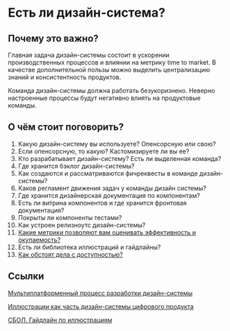 # Есть ли дизайн-система?
## Почему это важно? 
Главная задача дизайн-системы состоит в ускорении производственных процессов и влиянии на метрику time to market. В качестве дополнительной пользы можно выделить централизацию знаний и консистентность продуктов.

Команда дизайн-системы должна работать безукоризнено. Неверно настроенные процессы будут негативно влиять на продуктовые команды.

## О чём стоит поговорить?
1. Какую дизайн-систему вы используете? Опенсорсную или свою?
2. Если опенсорсную, то какую? Кастомизируете ли вы ее?
3. Кто разрабатывает дизайн-систему? Есть ли выделенная команда?
4. Где хранится бэклог дизайн-системы?
5. Как создаются и рассматриваются фичреквесты в команде дизайн-системы?
6. Каков регламент движения задач у команды дизайн системы?
7. Где хранится дизайнерская документация по компонентам?
8. Есть ли витрина компонентов и где хранится фронтовая документация?
9. Покрыты ли компоненты тестами?
10. Как устроен релизноутс дизайн-системы?
11. [Какие метрики позволяют вам оценивать эффективность и окупаемость?](https://thedesignsystem.guide/design-system-metrics)
12. Есть ли библиотека иллюстраций и гайдлайны?
13. [Как обстоят дела с доступностью?](https://weblind.ru/) 

## Ссылки
[Мультиплатформенный процесс разработки дизайн-системы](https://www.figma.com/file/cAkztHg7H1era4PJC86r7R/The-multi-platform-development-process?type=design&node-id=4%3A72&mode=design&t=WhDFT94j6MQ9h1eV-1)

[Иллюстрации как часть дизайн-системы цифрового продукта](https://youtu.be/dV1RpqgmRcM)

[СБОЛ. Гайдлайн по иллюстрациям](https://www.figma.com/proto/9kQUBBBEZxNKZZEomQIvdB/%D0%93%D0%B0%D0%B9%D0%B4-%D0%BF%D0%BE-%D0%B8%D0%BB%D0%BB%D1%8E%D1%81%D1%82%D1%80%D0%B0%D1%86%D0%B8%D1%8F%D0%BC-%D0%A1%D0%91%D0%9E%D0%9B?page-id=10%3A1226&node-id=50-2861&viewport=3043%2C1471%2C0.12&scaling=contain&starting-point-node-id=50%3A2861&mode=design&t=c5yljWvYACyTiuxn-1)
